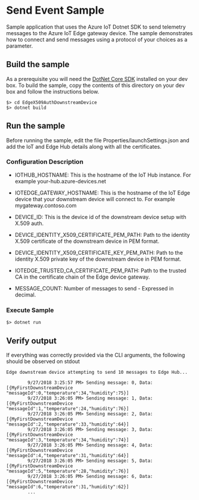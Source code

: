 # Send Event Sample

Sample application that uses the Azure IoT Dotnet SDK to send telemetry messages to the
Azure IoT Edge gateway device. The sample demonstrates how to connect and send messages
using a protocol of your choices as a parameter.

## Build the sample

As a prerequisite you will need the [DotNet Core SDK](https://docs.microsoft.com/en-us/dotnet/core/sdk) installed on your dev box.
To build the sample, copy the contents of this directory on your dev box and follow the instructions below.

```
$> cd EdgeX509AuthDownstreamDevice
$> dotnet build
```

## Run the sample

Before running the sample, edit the file Properties/launchSettings.json and add the IoT and Edge Hub details along with all the certificates.

### Configuration Description

* IOTHUB_HOSTNAME: This is the hostname of the IoT Hub instance. For example your-hub.azure-devices.net

* IOTEDGE_GATEWAY_HOSTNAME: This is the hostname of the IoT Edge device that your downstream device will connect to. For example mygateway.contoso.com

* DEVICE_ID: This is the device id of the downstream device setup with X.509 auth.

* DEVICE_IDENTITY_X509_CERTIFICATE_PEM_PATH: Path to the identity X.509 certificate of the downstream device in PEM format. 

* DEVICE_IDENTITY_X509_CERTIFICATE_KEY_PEM_PATH: Path to the identity X.509 private key of the downstream device in PEM format. 

* IOTEDGE_TRUSTED_CA_CERTIFICATE_PEM_PATH: Path to the trusted CA in the certificate chain of the Edge device gateway.

* MESSAGE_COUNT: Number of messages to send - Expressed in decimal.

### Execute Sample

```
$> dotnet run
```

## Verify output

If everything was correctly provided via the CLI arguments, the following should be observed on stdout

```
Edge downstream device attempting to send 10 messages to Edge Hub...

        9/27/2018 3:25:57 PM> Sending message: 0, Data: [{MyFirstDownstreamDevice "messageId":0,"temperature":34,"humidity":75}]
        9/27/2018 3:26:05 PM> Sending message: 1, Data: [{MyFirstDownstreamDevice "messageId":1,"temperature":24,"humidity":76}]
        9/27/2018 3:26:05 PM> Sending message: 2, Data: [{MyFirstDownstreamDevice "messageId":2,"temperature":33,"humidity":64}]
        9/27/2018 3:26:05 PM> Sending message: 3, Data: [{MyFirstDownstreamDevice "messageId":3,"temperature":34,"humidity":74}]
        9/27/2018 3:26:05 PM> Sending message: 4, Data: [{MyFirstDownstreamDevice "messageId":4,"temperature":31,"humidity":64}]
        9/27/2018 3:26:05 PM> Sending message: 5, Data: [{MyFirstDownstreamDevice "messageId":5,"temperature":28,"humidity":76}]
        9/27/2018 3:26:05 PM> Sending message: 6, Data: [{MyFirstDownstreamDevice "messageId":6,"temperature":31,"humidity":62}]
        ...
```
